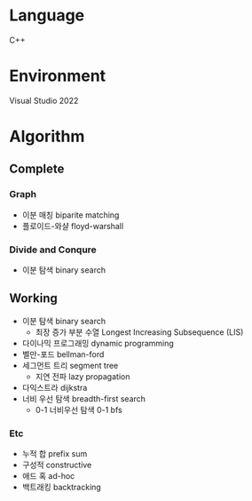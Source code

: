 # Language
C++

# Environment
Visual Studio 2022

# Algorithm
## Complete
### Graph
- 이분 매칭 biparite matching
- 플로이드-와샬 floyd-warshall
### Divide and Conqure
- 이분 탐색 binary search

## Working
- 이분 탐색 binary search
  - 최장 증가 부분 수열 Longest Increasing Subsequence (LIS)
- 다이나믹 프로그래밍 dynamic programming
- 벨만-포드 bellman-ford
- 세그먼트 트리 segment tree
  - 지연 전파 lazy propagation
- 다익스트라 dijkstra
- 너비 우선 탐색 breadth-first search
   - 0-1 너비우선 탐색 0-1 bfs

### Etc
- 누적 합 prefix sum
- 구성적 constructive
- 애드 혹 ad-hoc
- 백트래킹 backtracking